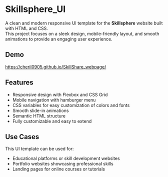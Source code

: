 # Skillsphere_UI

A clean and modern responsive UI template for the **Skillsphere** website built with HTML and CSS.  
This project focuses on a sleek design, mobile-friendly layout, and smooth animations to provide an engaging user experience.

## Demo

https://cheril0905.github.io/SkillShare_webpage/

## Features

- Responsive design with Flexbox and CSS Grid  
- Mobile navigation with hamburger menu  
- CSS variables for easy customization of colors and fonts  
- Smooth slide-in animations  
- Semantic HTML structure  
- Fully customizable and easy to extend  

## Use Cases

This UI template can be used for:

- Educational platforms or skill development websites  
- Portfolio websites showcasing professional skills  
- Landing pages for online courses or tutorials  
 


